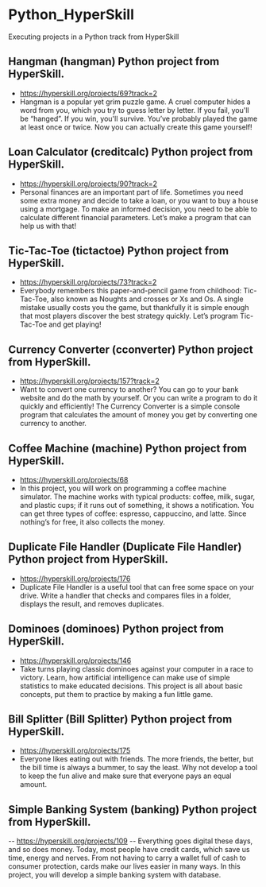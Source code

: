# Python_HyperSkill
Executing projects in a Python track from HyperSkill

## Hangman (hangman) Python project from HyperSkill.
- https://hyperskill.org/projects/69?track=2 
- Hangman is a popular yet grim puzzle game. A cruel computer hides a word from you, which you try to guess letter by letter. If you fail, you'll be “hanged”. If you win, you'll survive. You’ve probably played the game at least once or twice. Now you can actually create this game yourself!


## Loan Calculator (creditcalc) Python project from HyperSkill. 
- https://hyperskill.org/projects/90?track=2
- Personal finances are an important part of life. Sometimes you need some extra money and decide to take a loan, or you want to buy a house using a mortgage. To make an informed decision, you need to be able to calculate different financial parameters. Let’s make a program that can help us with that!


## Tic-Tac-Toe (tictactoe) Python project from HyperSkill. 
- https://hyperskill.org/projects/73?track=2
- Everybody remembers this paper-and-pencil game from childhood: Tic-Tac-Toe, also known as Noughts and crosses or Xs and Os. A single mistake usually costs you the game, but thankfully it is simple enough that most players discover the best strategy quickly. Let’s program Tic-Tac-Toe and get playing!

## Currency Converter (cconverter) Python project from HyperSkill. 
- https://hyperskill.org/projects/157?track=2
- Want to convert one currency to another? You can go to your bank website and do the math by yourself. Or you can write a program to do it quickly and efficiently! The Currency Converter is a simple console program that calculates the amount of money you get by converting one currency to another.

## Coffee Machine (machine) Python project from HyperSkill. 
- https://hyperskill.org/projects/68
-  In this project, you will work on programming a coffee machine simulator. The machine works with typical products: coffee, milk, sugar, and plastic cups; if it runs out of something, it shows a notification. You can get three types of coffee: espresso, cappuccino, and latte. Since nothing’s for free, it also collects the money.

## Duplicate File Handler (Duplicate File Handler) Python project from HyperSkill. 
- https://hyperskill.org/projects/176
- Duplicate File Handler is a useful tool that can free some space on your drive. Write a handler that checks and compares files in a folder, displays the result, and removes duplicates.

## Dominoes (dominoes) Python project from HyperSkill. 
- https://hyperskill.org/projects/146
- Take turns playing classic dominoes against your computer in a race to victory. Learn, how artificial intelligence can make use of simple statistics to make educated decisions. This project is all about basic concepts, put them to practice by making a fun little game.

## Bill Splitter (Bill Splitter) Python project from HyperSkill.
- https://hyperskill.org/projects/175
- Everyone likes eating out with friends. The more friends, the better, but the bill time is always a bummer, to say the least. Why not develop a tool to keep the fun alive and make sure that everyone pays an equal amount.


## Simple Banking System (banking) Python project from HyperSkill. 
-- https://hyperskill.org/projects/109
-- Everything goes digital these days, and so does money. Today, most people have credit cards, which save us time, energy and nerves. From not having to carry a wallet full of cash to consumer protection, cards make our lives easier in many ways. In this project, you will develop a simple banking system with database.
